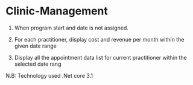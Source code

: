 # Clinic-Management


1.	When program start and date is not assigned.

 









2.	For each practitioner, display cost and revenue per month within the given date range

 









3.	Display all the appointment data list for current practitioner within the selected date rang

 


N.B: Technology used .Net core 3.1


